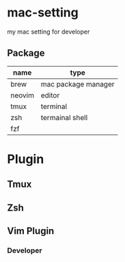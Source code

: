 # mac-setting
my mac setting for developer


## Package
|name |type|
|---|---|
|brew|mac package manager|
|neovim| editor|
|tmux|terminal|
|zsh| termainal shell|
|fzf||


# Plugin

## Tmux

## Zsh

## Vim Plugin

###  Developer

